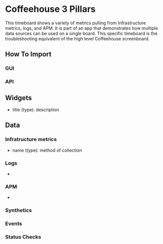 # Coffeehouse 3 Pillars

This timeboard shows a variety of metrics pulling from Infrastructure metrics, logs, and APM. It is part of an app that demonstrates how multiple data sources can be used on a single board. This specific timeboard is the troubleshooting equivalent of the high level Coffeehouse screenboard. 

## How To Import

### GUI

### API

## Widgets

- title (type): description

## Data

### Infratructure metrics

- name (type): method of collection

### Logs

- 

### APM

- 

### Synthetics

### Events

### Status Checks



